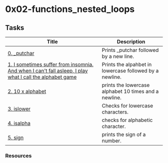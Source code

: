 # 0x02-functions_nested_loops

## Tasks

Title | Description
------ | ----------
[0. _putchar](./0-putchar.c) | Prints _putchar followed by a new line.
[1. I sometimes suffer from insomnia. And when I can't fall asleep, I play what I call the alphabet game](./1-alphabet.c) | Prints the alpahbet in lowercase followed by a newline.
[2. 10 x alphabet](./2-print_alphabet_x10.c) |  prints the lowercase alphabet 10 times and a newline.
[3. islower](./3-islower.c) | Checks for lowercase characters.
[4. isalpha](./4-isalpha.c) | checks for alphabetic character.
[5. sign](./5-sign.c) | prints the sign of a number.

### Resources

